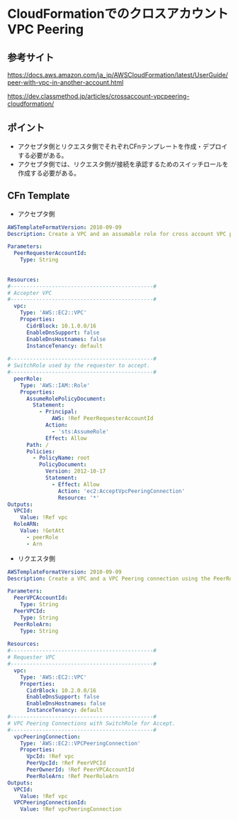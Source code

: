 # CloudFormationでのクロスアカウントVPC Peering

## 参考サイト

https://docs.aws.amazon.com/ja_jp/AWSCloudFormation/latest/UserGuide/peer-with-vpc-in-another-account.html

https://dev.classmethod.jp/articles/crossaccount-vpcpeering-cloudformation/

## ポイント
 - アクセプタ側とリクエスタ側でそれぞれCFnテンプレートを作成・デプロイする必要がある。
 - アクセプタ側では、リクエスタ側が接続を承認するためのスイッチロールを作成する必要がある。

## CFn Template

 - アクセプタ側
  
```yml
AWSTemplateFormatVersion: 2010-09-09
Description: Create a VPC and an assumable role for cross account VPC peering.

Parameters:
  PeerRequesterAccountId:
    Type: String
    
    
Resources:
#---------------------------------------------#
# Accepter VPC
#---------------------------------------------#
  vpc:
    Type: 'AWS::EC2::VPC'
    Properties:
      CidrBlock: 10.1.0.0/16
      EnableDnsSupport: false
      EnableDnsHostnames: false
      InstanceTenancy: default
      
#---------------------------------------------#
# SwitchRole used by the requester to accept.
#---------------------------------------------#
  peerRole:
    Type: 'AWS::IAM::Role'
    Properties:
      AssumeRolePolicyDocument:
        Statement:
          - Principal:
              AWS: !Ref PeerRequesterAccountId
            Action:
              - 'sts:AssumeRole'
            Effect: Allow
      Path: /
      Policies:
        - PolicyName: root
          PolicyDocument:
            Version: 2012-10-17
            Statement:
              - Effect: Allow
                Action: 'ec2:AcceptVpcPeeringConnection'
                Resource: '*'
Outputs:
  VPCId:
    Value: !Ref vpc
  RoleARN:
    Value: !GetAtt 
      - peerRole
      - Arn
```


 - リクエスタ側

```yml
AWSTemplateFormatVersion: 2010-09-09
Description: Create a VPC and a VPC Peering connection using the PeerRole to accept.

Parameters:
  PeerVPCAccountId:
    Type: String
  PeerVPCId:
    Type: String
  PeerRoleArn:
    Type: String
    
Resources:
#---------------------------------------------#
# Requester VPC
#---------------------------------------------#
  vpc:
    Type: 'AWS::EC2::VPC'
    Properties:
      CidrBlock: 10.2.0.0/16
      EnableDnsSupport: false
      EnableDnsHostnames: false
      InstanceTenancy: default
#---------------------------------------------#
# VPC Peering Connections with SwitchRole for Accept.
#---------------------------------------------#      
  vpcPeeringConnection:
    Type: 'AWS::EC2::VPCPeeringConnection'
    Properties:
      VpcId: !Ref vpc
      PeerVpcId: !Ref PeerVPCId
      PeerOwnerId: !Ref PeerVPCAccountId
      PeerRoleArn: !Ref PeerRoleArn
Outputs:
  VPCId:
    Value: !Ref vpc
  VPCPeeringConnectionId:
    Value: !Ref vpcPeeringConnection
```
